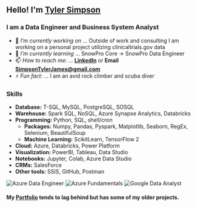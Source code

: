 ## Hello! I'm [Tyler Simpson](https://www.tylerjsimpson.com/)
### I am a Data Engineer and Business System Analyst
- 🔭 *I’m currently working on* ... Outside of work and consulting I am working on a personal project utilizing clinicaltrials.gov data
- 🌱 *I’m currently learning* ... SnowPro Core -> SnowPro Data Engineer  
- 📫 *How to reach me:* ... **[LinkedIn](https://www.linkedin.com/in/tj-simpson/)** or **Email SimpsonTylerJames@gmail.com**  
- ⚡ *Fun fact:* ... I am an avid rock climber and scuba diver  

### Skills
* **Database:**	T-SQL, MySQL, PostgreSQL, SOSQL  
* **Warehouse:** 	Spark SQL, NoSQL, Azure Synapse Analytics, Databricks  
* **Programming:**	Python, SQL, shell/cron 
  * **Packages:** Numpy, Pandas, Pyspark, Matplotlib, Seaborn, RegEx, Selenium, BeautifulSoup  
  * **Machine Learning:** ScikitLearn, TensorFlow 2 
* **Cloud:** 		Azure, Databricks, Power Platform  
* **Visualization:** 	PowerBI, Tableau, Data Studio  
* **Notebooks:**	Jupyter, Colab, Azure Data Studio  
* **CRMs:**		SalesForce  
* **Other tools:**	SSIS, GitHub, Postman  

![Azure Data Engineer](https://images.credly.com/size/110x110/images/61542181-0e8d-496c-a17c-3d4bf590eda1/azure-data-engineer-associate-600x600.png)
![Azure Fundamentals](https://images.credly.com/size/110x110/images/be8fcaeb-c769-4858-b567-ffaaa73ce8cf/image.png)
![Google Data Analyst](https://user-images.githubusercontent.com/94872173/208488735-32ae18ea-d8fa-4312-a526-daea347a19a7.png)
  
#### My **[Portfolio](https://www.tylerjsimpson.com/)** tends to lag behind but has some of my older projects.
